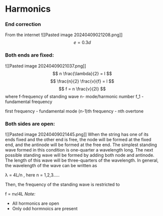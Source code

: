 # Harmonics
### End correction
From the internet
	![[Pasted image 20240409021208.png]]
$$
e = 0.3 d
$$
### Both ends are fixed: 
![[Pasted image 20240409021037.png]]
$$
n \frac{\lambda}{2} = l
$$
$$
\frac{n}{2} \frac{v}{f} = l
$$
$$
f = n \frac{v}{2l}
$$
where f-frequency of standing wave
n- mode/harmonic number
f_1 - fundamental frequency

first frequency - fundamental mode
(n-1)th frequency - nth overtone

### Both sides are open: 
![[Pasted image 20240409021445.png]]
When the string has one of its ends fixed and the other end is free, the node will be formed at the fixed end, and the antinode will be formed at the free end. The simplest standing wave formed in this condition is one-quarter a wavelength long. The next possible standing wave will be formed by adding both node and antinode. The length of this wave will be three-quarters of the wavelength. In general, the wavelength of the wave can be written as

λ = 4L/n , here n = 1,2,3…..

Then, the frequency of the standing wave is restricted to

f = nv/4L
*Note:*
+ All hormonics are open
+ Only odd hormnoics are present